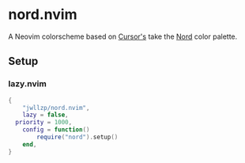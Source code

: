 # nord.nvim

A Neovim colorscheme based on [Cursor's](https://cursor.com/home?from=agents) take the [Nord](https://www.nordtheme.com/docs/colors-and-palettes)  color palette.

## Setup

### lazy.nvim
```lua
{
	"jwllzp/nord.nvim",
	lazy = false,
  priority = 1000,
	config = function()
		require("nord").setup()
	end,
}
```

